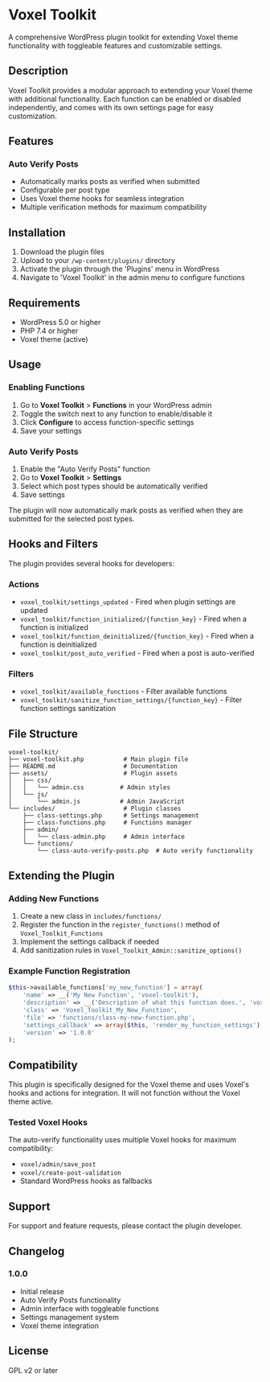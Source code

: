 # Voxel Toolkit

A comprehensive WordPress plugin toolkit for extending Voxel theme functionality with toggleable features and customizable settings.

## Description

Voxel Toolkit provides a modular approach to extending your Voxel theme with additional functionality. Each function can be enabled or disabled independently, and comes with its own settings page for easy customization.

## Features

### Auto Verify Posts
- Automatically marks posts as verified when submitted
- Configurable per post type
- Uses Voxel theme hooks for seamless integration
- Multiple verification methods for maximum compatibility

## Installation

1. Download the plugin files
2. Upload to your `/wp-content/plugins/` directory
3. Activate the plugin through the 'Plugins' menu in WordPress
4. Navigate to 'Voxel Toolkit' in the admin menu to configure functions

## Requirements

- WordPress 5.0 or higher
- PHP 7.4 or higher
- Voxel theme (active)

## Usage

### Enabling Functions

1. Go to **Voxel Toolkit** > **Functions** in your WordPress admin
2. Toggle the switch next to any function to enable/disable it
3. Click **Configure** to access function-specific settings
4. Save your settings

### Auto Verify Posts

1. Enable the "Auto Verify Posts" function
2. Go to **Voxel Toolkit** > **Settings**
3. Select which post types should be automatically verified
4. Save settings

The plugin will now automatically mark posts as verified when they are submitted for the selected post types.

## Hooks and Filters

The plugin provides several hooks for developers:

### Actions

- `voxel_toolkit/settings_updated` - Fired when plugin settings are updated
- `voxel_toolkit/function_initialized/{function_key}` - Fired when a function is initialized
- `voxel_toolkit/function_deinitialized/{function_key}` - Fired when a function is deinitialized
- `voxel_toolkit/post_auto_verified` - Fired when a post is auto-verified

### Filters

- `voxel_toolkit/available_functions` - Filter available functions
- `voxel_toolkit/sanitize_function_settings/{function_key}` - Filter function settings sanitization

## File Structure

```
voxel-toolkit/
├── voxel-toolkit.php           # Main plugin file
├── README.md                   # Documentation
├── assets/                     # Plugin assets
│   ├── css/
│   │   └── admin.css          # Admin styles
│   └── js/
│       └── admin.js           # Admin JavaScript
└── includes/                   # Plugin classes
    ├── class-settings.php      # Settings management
    ├── class-functions.php     # Functions manager
    ├── admin/
    │   └── class-admin.php     # Admin interface
    └── functions/
        └── class-auto-verify-posts.php  # Auto verify functionality
```

## Extending the Plugin

### Adding New Functions

1. Create a new class in `includes/functions/`
2. Register the function in the `register_functions()` method of `Voxel_Toolkit_Functions`
3. Implement the settings callback if needed
4. Add sanitization rules in `Voxel_Toolkit_Admin::sanitize_options()`

### Example Function Registration

```php
$this->available_functions['my_new_function'] = array(
    'name' => __('My New Function', 'voxel-toolkit'),
    'description' => __('Description of what this function does.', 'voxel-toolkit'),
    'class' => 'Voxel_Toolkit_My_New_Function',
    'file' => 'functions/class-my-new-function.php',
    'settings_callback' => array($this, 'render_my_function_settings'),
    'version' => '1.0.0'
);
```

## Compatibility

This plugin is specifically designed for the Voxel theme and uses Voxel's hooks and actions for integration. It will not function without the Voxel theme active.

### Tested Voxel Hooks

The auto-verify functionality uses multiple Voxel hooks for maximum compatibility:

- `voxel/admin/save_post`
- `voxel/create-post-validation`
- Standard WordPress hooks as fallbacks

## Support

For support and feature requests, please contact the plugin developer.

## Changelog

### 1.0.0
- Initial release
- Auto Verify Posts functionality
- Admin interface with toggleable functions
- Settings management system
- Voxel theme integration

## License

GPL v2 or later